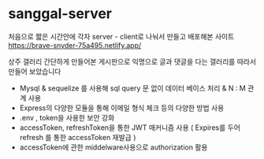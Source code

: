 # sanggal-server

처음으로 짧은 시간안에 각자 server - client로 나눠서 만들고 배포해본 사이트
https://brave-snyder-75a495.netlify.app/


상주 갤러리
간단하게 만들어본 게시판으로 익명으로 글과 댓글을 다는 갤러리를 따라서 만들어 보았습니다

- Mysql & sequelize 를 사용해 sql query 문 없이 데이터 베이스 처리 & N : M 관계 사용
- Express의 다양한 모듈을 통해 이메일 형식 체크 등의 다양한 방법 사용
- .env , token을 사용한 보안 강화
- accessToken, refreshToken을 통한 JWT 매커니즘 사용 ( Expires를 두어 refresh 를 통한 accessToken 재발급 )
- accessToken에 관한 middelware사용으로 authorization 활용
